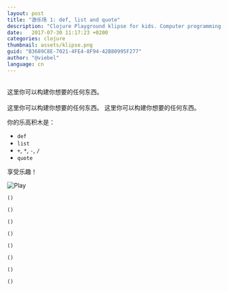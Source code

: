 ```yaml
---
layout: post
title: "游乐场 1: def, list and quote"
description: "Clojure Playground klipse for kids. Computer programming course"
date:   2017-07-30 11:17:23 +0200
categories: clojure
thumbnail: assets/klipse.png
guid: "B3689C8E-7021-4FE4-8F94-42B80995F277"
author: "@viebel"
language: cn
---
```



<br/>
这里你可以构建你想要的任何东西。

<br/>
<br/>
这里你可以构建你想要的任何东西。
这里你可以构建你想要的任何东西。

你的乐高积木是：

- `def`
- `list`
- `+`, `*`, `-`, `/`
- `quote`

享受乐趣！

![Play](/assets/images/playground_sanbox.jpg)

~~~klipse
()
~~~

~~~klipse
()
~~~

~~~klipse
()
~~~

~~~klipse
()
~~~

~~~klipse
()
~~~

~~~klipse
()
~~~

~~~klipse
()
~~~

~~~klipse
()
~~~

